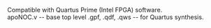 Compatible with Quartus Prime (Intel FPGA) software.    
apoNOC.v -- base top level
.gpf, .qdf, .qws -- for Quartus synthesis.    
